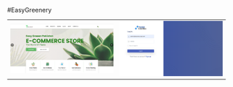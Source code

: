 #EasyGreenery
<table>
  <tr>
<!--     <td><a href="https://stars.github.com/profiles/muhammadbilal12/"><img src="https://github.com/MuhammadBilal24/personal_task_manager/blob/main/login.PNG" /></a></td> -->
    <td><a href="https://stars.github.com/profiles/muhammadbilal12/"><img src="https://github.com/MuhammadBilal24/easygreenery/blob/main/1.png" /></a></td>
		 <td><a href="https://stars.github.com/profiles/muhammadbilal12/"><img src="https://github.com/MuhammadBilal24/personal_task_manager/blob/main/login.PNG" /></a></td>
  </tr>
</table>
